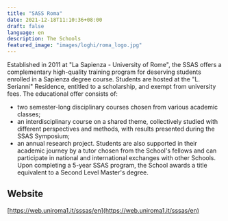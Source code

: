 ```yaml
---
title: "SASS Roma"
date: 2021-12-18T11:10:36+08:00
draft: false
language: en
description: The Schools
featured_image: "images/loghi/roma_logo.jpg"
---
```


Established in 2011 at "La Sapienza - University of Rome", the SSAS offers a complementary high-quality training program for deserving students enrolled in a Sapienza degree course. Students are hosted at the "L. Serianni" Residence, entitled to a scholarship, and exempt from university fees.
The educational offer consists of:
- two semester-long disciplinary courses chosen from various academic classes;
- an interdisciplinary course on a shared theme, collectively studied with different perspectives and methods, with results presented during the SSAS Symposium;
- an annual research project.
Students are also supported in their academic journey by a tutor chosen from the School's fellows and can participate in national and international exchanges with other Schools. Upon completing a 5-year SSAS program, the School awards a title equivalent to a Second Level Master's degree.

## Website

[https://web.uniroma1.it/sssas/en](https://web.uniroma1.it/sssas/en)